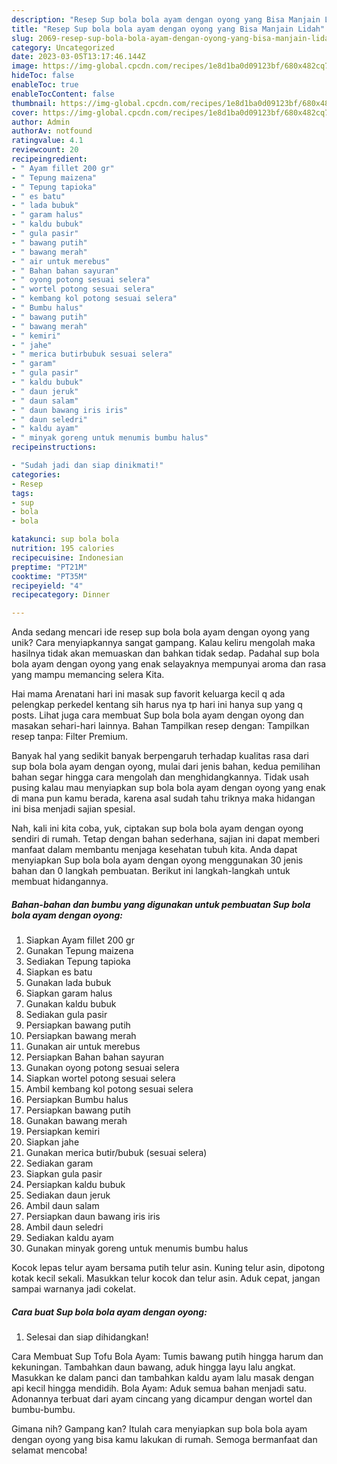 ```yaml
---
description: "Resep Sup bola bola ayam dengan oyong yang Bisa Manjain Lidah"
title: "Resep Sup bola bola ayam dengan oyong yang Bisa Manjain Lidah"
slug: 2069-resep-sup-bola-bola-ayam-dengan-oyong-yang-bisa-manjain-lidah
category: Uncategorized
date: 2023-03-05T13:17:46.144Z
image: https://img-global.cpcdn.com/recipes/1e8d1ba0d09123bf/680x482cq70/sup-bola-bola-ayam-dengan-oyong-foto-resep-utama.jpg
hideToc: false
enableToc: true
enableTocContent: false
thumbnail: https://img-global.cpcdn.com/recipes/1e8d1ba0d09123bf/680x482cq70/sup-bola-bola-ayam-dengan-oyong-foto-resep-utama.jpg
cover: https://img-global.cpcdn.com/recipes/1e8d1ba0d09123bf/680x482cq70/sup-bola-bola-ayam-dengan-oyong-foto-resep-utama.jpg
author: Admin
authorAv: notfound
ratingvalue: 4.1
reviewcount: 20
recipeingredient:
- " Ayam fillet 200 gr"
- " Tepung maizena"
- " Tepung tapioka"
- " es batu"
- " lada bubuk"
- " garam halus"
- " kaldu bubuk"
- " gula pasir"
- " bawang putih"
- " bawang merah"
- " air untuk merebus"
- " Bahan bahan sayuran"
- " oyong potong sesuai selera"
- " wortel potong sesuai selera"
- " kembang kol potong sesuai selera"
- " Bumbu halus"
- " bawang putih"
- " bawang merah"
- " kemiri"
- " jahe"
- " merica butirbubuk sesuai selera"
- " garam"
- " gula pasir"
- " kaldu bubuk"
- " daun jeruk"
- " daun salam"
- " daun bawang iris iris"
- " daun seledri"
- " kaldu ayam"
- " minyak goreng untuk menumis bumbu halus"
recipeinstructions:

- "Sudah jadi dan siap dinikmati!"
categories:
- Resep
tags:
- sup
- bola
- bola

katakunci: sup bola bola 
nutrition: 195 calories
recipecuisine: Indonesian
preptime: "PT21M"
cooktime: "PT35M"
recipeyield: "4"
recipecategory: Dinner

---
```





Anda sedang mencari ide resep sup bola bola ayam dengan oyong yang unik? Cara menyiapkannya sangat gampang. Kalau keliru mengolah maka hasilnya tidak akan memuaskan dan bahkan tidak sedap. Padahal sup bola bola ayam dengan oyong yang enak selayaknya mempunyai aroma dan rasa yang mampu memancing selera Kita.





Hai mama Arenatani hari ini masak sup favorit keluarga kecil q ada pelengkap perkedel kentang sih harus nya tp hari ini hanya sup yang q posts. Lihat juga cara membuat Sup bola bola ayam dengan oyong dan masakan sehari-hari lainnya. Bahan Tampilkan resep dengan: Tampilkan resep tanpa: Filter Premium.

Banyak hal yang sedikit banyak berpengaruh terhadap kualitas rasa dari sup bola bola ayam dengan oyong, mulai dari jenis bahan, kedua pemilihan bahan segar hingga cara mengolah dan menghidangkannya. Tidak usah pusing kalau mau menyiapkan sup bola bola ayam dengan oyong yang enak di mana pun kamu berada, karena asal sudah tahu triknya maka hidangan ini bisa menjadi sajian spesial.






Nah, kali ini kita coba, yuk, ciptakan sup bola bola ayam dengan oyong sendiri di rumah. Tetap dengan bahan sederhana, sajian ini dapat memberi manfaat dalam membantu menjaga kesehatan tubuh kita. Anda dapat menyiapkan Sup bola bola ayam dengan oyong menggunakan 30 jenis bahan dan 0 langkah pembuatan. Berikut ini langkah-langkah untuk membuat hidangannya.

<!--inarticleads1-->

##### Bahan-bahan dan bumbu yang digunakan untuk pembuatan Sup bola bola ayam dengan oyong:

1. Siapkan  Ayam fillet 200 gr
1. Gunakan  Tepung maizena
1. Sediakan  Tepung tapioka
1. Siapkan  es batu
1. Gunakan  lada bubuk
1. Siapkan  garam halus
1. Gunakan  kaldu bubuk
1. Sediakan  gula pasir
1. Persiapkan  bawang putih
1. Persiapkan  bawang merah
1. Gunakan  air untuk merebus
1. Persiapkan  Bahan bahan sayuran
1. Gunakan  oyong potong sesuai selera
1. Siapkan  wortel potong sesuai selera
1. Ambil  kembang kol potong sesuai selera
1. Persiapkan  Bumbu halus
1. Persiapkan  bawang putih
1. Gunakan  bawang merah
1. Persiapkan  kemiri
1. Siapkan  jahe
1. Gunakan  merica butir/bubuk (sesuai selera)
1. Sediakan  garam
1. Siapkan  gula pasir
1. Persiapkan  kaldu bubuk
1. Sediakan  daun jeruk
1. Ambil  daun salam
1. Persiapkan  daun bawang iris iris
1. Ambil  daun seledri
1. Sediakan  kaldu ayam
1. Gunakan  minyak goreng untuk menumis bumbu halus


Kocok lepas telur ayam bersama putih telur asin. Kuning telur asin, dipotong kotak kecil sekali. Masukkan telur kocok dan telur asin. Aduk cepat, jangan sampai warnanya jadi cokelat. 

<!--inarticleads2-->

##### Cara buat Sup bola bola ayam dengan oyong:


1. Selesai dan siap dihidangkan!

Cara Membuat Sup Tofu Bola Ayam: Tumis bawang putih hingga harum dan kekuningan. Tambahkan daun bawang, aduk hingga layu lalu angkat. Masukkan ke dalam panci dan tambahkan kaldu ayam lalu masak dengan api kecil hingga mendidih. Bola Ayam: Aduk semua bahan menjadi satu. Adonannya terbuat dari ayam cincang yang dicampur dengan wortel dan bumbu-bumbu. 

Gimana nih? Gampang kan? Itulah cara menyiapkan sup bola bola ayam dengan oyong yang bisa kamu lakukan di rumah. Semoga bermanfaat dan selamat mencoba!
